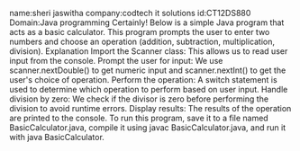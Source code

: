 name:sheri jaswitha
company:codtech it solutions
id:CT12DS880
Domain:Java programming
Certainly! Below is a simple Java program that acts as a basic calculator. This program prompts the user to enter two numbers and choose an operation (addition, subtraction, multiplication, division). 
Explanation
Import the Scanner class: This allows us to read user input from the console.
Prompt the user for input: We use scanner.nextDouble() to get numeric input and scanner.nextInt() to get the user's choice of operation.
Perform the operation: A switch statement is used to determine which operation to perform based on user input.
Handle division by zero: We check if the divisor is zero before performing the division to avoid runtime errors.
Display results: The results of the operation are printed to the console.
To run this program, save it to a file named BasicCalculator.java, compile it using javac BasicCalculator.java, and run it with java BasicCalculator.
